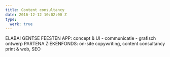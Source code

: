 ```yaml
---
title: Content consultancy
date: 2016-12-12 10:02:00 Z
type:
  werk: true
---
```


ELABA! GENTSE FEESTEN APP: concept & UI - communicatie - grafisch ontwerp PARTENA ZIEKENFONDS: on-site copywriting, content consultancy print & web, SEO
